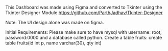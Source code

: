 This Dashboard was made using Figma and converted to Tkinter using the Tkinter Designer Module
https://github.com/ParthJadhav/Tkinter-Designer

Note: The UI design alone was made on figma.

Initial Requirements:
Please make sure to have mysql with username: root, password:0000 and a database called python.
Create a table fruits:
create table fruits(id int p, name varchar(30), qty int)
